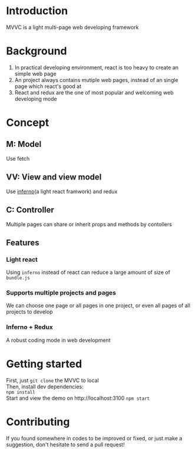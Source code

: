 # Introduction
MVVC is a light multi-page web developing framework

# Background
1. In practical developing environment, react is too heavy to create an simple web page
2. An project always contains mutiple web pages, instead of an single page which react's good at
3. React and redux are the one of most popular and welcoming web developing mode

# Concept
## **M**: Model  
Use fetch
## **VV**: View and view model  
Use [inferno](https://infernojs.org/)(a light react framwork) and redux
## **C**: Controller
Multiple pages can share or inherit props and methods by contollers

## Features
### Light react
Using `inferno` instead of react can reduce a large amount of  size of `bundle.js`
### Supports multiple projects and pages
We can choose one page or all pages in one project, or even all pages of all projects to develop
### Inferno + Redux
A robust coding mode in web development

# Getting started
First, just `git clone` the MVVC to local  
Then, install dev dependencies:   
`npm install`  
Start and view the demo on http://localhost:3100
`npm start`


# Contributing 
If you found somewhere in codes to be improved or fixed, or just make a suggestion, don't hesitate to send a pull request!